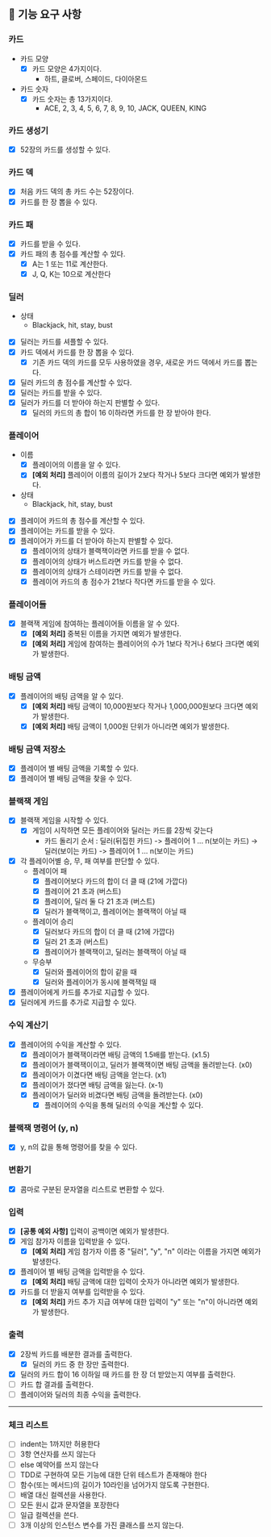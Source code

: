 ## 📝 기능 요구 사항

### 카드
- 카드 모양
  - [x] 카드 모양은 4가지이다.
      - 하트, 클로버, 스페이드, 다이아몬드
- 카드 숫자
  - [x] 카드 숫자는 총 13가지이다.
      - ACE, 2, 3, 4, 5, 6, 7, 8, 9, 10, JACK, QUEEN, KING

### 카드 생성기
- [x] 52장의 카드를 생성할 수 있다.

### 카드 덱
- [x] 처음 카드 덱의 총 카드 수는 52장이다.
- [x] 카드를 한 장 뽑을 수 있다.

### 카드 패
- [x] 카드를 받을 수 있다.
- [x] 카드 패의 총 점수를 계산할 수 있다.
  - [x] A는 1 또는 11로 계산한다.
  - [x] J, Q, K는 10으로 계산한다

### 딜러
- 상태
  - Blackjack, hit, stay, bust
- [x] 딜러는 카드를 셔플할 수 있다. 
- [x] 카드 덱에서 카드를 한 장 뽑을 수 있다.
  - [x] 기존 카드 덱의 카드를 모두 사용하였을 경우, 새로운 카드 덱에서 카드를 뽑는다.
- [x] 딜러 카드의 총 점수를 계산할 수 있다.
- [x] 딜러는 카드를 받을 수 있다.
- [x] 딜러가 카드를 더 받아야 하는지 판별할 수 있다.
  - [x] 딜러의 카드의 총 합이 16 이하라면 카드를 한 장 받아야 한다.

### 플레이어
- 이름
  - [x] 플레이어의 이름을 알 수 있다.
  - [x] **[예외 처리]** 플레이어 이름의 길이가 2보다 작거나 5보다 크다면 예외가 발생한다. 
- 상태
  - Blackjack, hit, stay, bust
- [x] 플레이어 카드의 총 점수를 계산할 수 있다.
- [x] 플레이어는 카드를 받을 수 있다.
- [x] 플레이어가 카드를 더 받아야 하는지 판별할 수 있다.
  - [x] 플레이어의 상태가 블랙잭이라면 카드를 받을 수 없다.
  - [x] 플레이어의 상태가 버스트라면 카드를 받을 수 없다.
  - [x] 플레이어의 상태가 스테이라면 카드를 받을 수 없다.
  - [x] 플레이어 카드의 총 점수가 21보다 작다면 카드를 받을 수 있다.

### 플레이어들
- [x] 블랙잭 게임에 참여하는 플레이어들 이름을 알 수 있다.
  - [x] **[예외 처리]** 중복된 이름을 가지면 예외가 발생한다.
  - [x] **[예외 처리]** 게임에 참여하는 플레이어의 수가 1보다 작거나 6보다 크다면 예외가 발생한다.

### 배팅 금액
- [x] 플레이어의 배팅 금액을 알 수 있다.
  - [x] **[예외 처리]** 배팅 금액이 10,000원보다 작거나 1,000,000원보다 크다면 예외가 발생한다.
  - [x] **[예외 처리]** 배팅 금액이 1,000원 단위가 아니라면 예외가 발생한다.

### 배팅 금액 저장소
- [x] 플레이어 별 배팅 금액을 기록할 수 있다.
- [x] 플레이어 별 배팅 금액을 찾을 수 있다.

### 블랙잭 게임
- [x] 블랙잭 게임을 시작할 수 있다.
  - [x] 게임이 시작하면 모든 플레이어와 딜러는 카드를 2장씩 갖는다
    - 카드 돌리기 순서 : 딜러(뒤집힌 카드) -> 플레이어 1 ... n(보이는 카드) -> 딜러(보이는 카드) -> 플레이어 1 ... n(보이는 카드)
- [x] 각 플레이어별 승, 무, 패 여부를 판단할 수 있다.
  - 플레이어 패
    - [x] 플레이어보다 카드의 합이 더 클 때 (21에 가깝다)
    - [x] 플레이어 21 초과 (버스트)
    - [x] 플레이어, 딜러 둘 다 21 초과 (버스트)
    - [x] 딜러가 블랙잭이고, 플레이어는 블랙잭이 아닐 때
  - 플레이어 승리
    - [x] 딜러보다 카드의 합이 더 클 때 (21에 가깝다)
    - [x] 딜러 21 초과 (버스트)
    - [x] 플레이어가 블랙잭이고, 딜러는 블랙잭이 아닐 때
  - 무승부
    - [x] 딜러와 플레이어의 합이 같을 때
    - [x] 딜러와 플레이어가 동시에 블랙잭일 때
- [x] 플레이어에게 카드를 추가로 지급할 수 있다.
- [x] 딜러에게 카드를 추가로 지급할 수 있다.

### 수익 계산기
- [x] 플레이어의 수익을 계산할 수 있다.
  - [x] 플레이어가 블랙잭이라면 배팅 금액의 1.5배를 받는다. (x1.5)
  - [x] 플레이어가 블랙잭이이고, 딜러가 블랙잭이면 배팅 금액을 돌려받는다. (x0)
  - [x] 플레이어가 이겼다면 배팅 금액을 얻는다. (x1)
  - [x] 플레이어가 졌다면 배팅 금액을 잃는다. (x-1)
  - [x] 플레이어가 딜러와 비겼다면 배팅 금액을 돌려받는다. (x0)
    - [x] 플레이어의 수익을 통해 딜러의 수익을 계산할 수 있다.

### 블랙잭 명령어 (y, n)
- [x] y, n의 값을 통해 명령어를 찾을 수 있다.

### 변환기
- [x] 콤마로 구분된 문자열을 리스트로 변환할 수 있다.

### 입력
- [x] **[공통 예외 사항]** 입력이 공백이면 예외가 발생한다.
- [x] 게임 참가자 이름을 입력받을 수 있다.
  - [x] **[예외 처리]** 게임 참가자 이름 중 "딜러", "y", "n" 이라는 이름을 가지면 예외가 발생한다.
- [x] 플레이어 별 배팅 금액을 입력받을 수 있다.
  - [x] **[예외 처리]** 배팅 금액에 대한 입력이 숫자가 아니라면 예외가 발생한다.
- [x] 카드를 더 받을지 여부를 입력받을 수 있다.
  - [x] **[예외 처리]** 카드 추가 지급 여부에 대한 입력이 "y" 또는 "n"이 아니라면 예외가 발생한다.

### 출력
- [x] 2장씩 카드를 배분한 결과를 출력한다.
  - [x] 딜러의 카드 중 한 장만 출력한다.
- [x] 딜러의 카드 합이 16 이하일 때 카드를 한 장 더 받았는지 여부를 출력한다.
- [ ] 카드 합 결과를 출력한다.
- [ ] 플레이어와 딜러의 최종 수익을 출력한다.

---

### 체크 리스트
- [ ] indent는 1까지만 허용한다
- [ ] 3항 연산자를 쓰지 않는다
- [ ] else 예약어를 쓰지 않는다
- [ ] TDD로 구현하여 모든 기능에 대한 단위 테스트가 존재해야 한다
- [ ] 함수(또는 메서드)의 길이가 10라인을 넘어가지 않도록 구현한다.
- [ ] 배열 대신 컬렉션을 사용한다.
- [ ] 모든 원시 값과 문자열을 포장한다
- [ ] 일급 컬렉션을 쓴다.
- [ ] 3개 이상의 인스턴스 변수를 가진 클래스를 쓰지 않는다.
